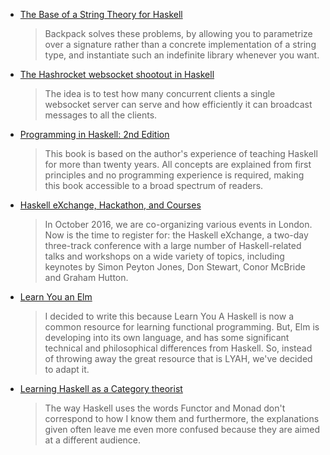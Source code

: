 -   [The Base of a String Theory for Haskell](http://blog.ezyang.com/2016/09/the-base-of-a-string-theory-for-haskell/)

    > Backpack solves these problems, by allowing you to parametrize over a signature rather than a concrete implementation of a string type, and instantiate such an indefinite library whenever you want.

-   [The Hashrocket websocket shootout in Haskell](http://bitemyapp.com//posts/2016-09-03-websocket-shootout-haskell.html)

    > The idea is to test how many concurrent clients a single websocket server can serve and how efficiently it can broadcast messages to all the clients.

-   [Programming in Haskell: 2nd Edition](http://www.cs.nott.ac.uk/~pszgmh/pih.html)

    > This book is based on the author's experience of teaching Haskell for more than twenty years. All concepts are explained from first principles and no programming experience is required, making this book accessible to a broad spectrum of readers.

-   [Haskell eXchange, Hackathon, and Courses](https://www.well-typed.com/blog/2016/09/haskell-exchange-hackathon-and-courses/)

    > In October 2016, we are co-organizing various events in London. Now is the time to register for: the Haskell eXchange, a two-day three-track conference with a large number of Haskell-related talks and workshops on a wide variety of topics, including keynotes by Simon Peyton Jones, Don Stewart, Conor McBride and Graham Hutton.

-   [Learn You an Elm](https://learnyouanelm.github.io)

    > I decided to write this because Learn You A Haskell is now a common resource for learning functional programming. But, Elm is developing into its own language, and has some significant technical and philosophical differences from Haskell. So, instead of throwing away the great resource that is LYAH, we've decided to adapt it.

-   [Learning Haskell as a Category theorist](https://np.reddit.com/r/haskell/comments/516htg/learning_haskell_as_a_category_theorist/)

    > The way Haskell uses the words Functor and Monad don't correspond to how I know them and furthermore, the explanations given often leave me even more confused because they are aimed at a different audience.
